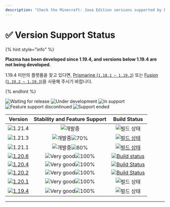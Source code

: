 ```yaml
---
description: "Check the Minecraft: Java Edition versions supported by Plazma."
---
```


# ✅ Version Support Status

{% hint style="info" %}

**Plazma has been developed since 1.19.4, and versions below 1.19.4 are not being developed.**

1.19.4 미만의 플랫폼을 찾고 있다면, [Prismarine (`1.18.1 ~ 1.19.2`)](https://github.com/PrismarineTeam/Prismarine) 또는 [Fusion (`1.19.2 ~ 1.19.3`)](https://github.com/RuinedTechnologyUnify/Fusion)을 사용해 주시기 바랍니다.

{% endhint %}

[wtr]: https://badge.plazmamc.org/0/Waiting%20for%20release
[idv]: https://badge.plazmamc.org/1/under-development
[atv]: https://badge.plazmamc.org/2/in-support
[fse]: https://badge.plazmamc.org/6/feature-support-discontinued
[eol]: https://badge.plazmamc.org/4/support-ended
[ukn]: https://badge.plazmamc.org/0/No%20information
[vgd]: https://badge.plazmamc.org/1/Very%20good
[mid]: https://badge.plazmamc.org/6/normal
[100]: https://badge.plazmamc.org/percent/100

![Waiting for release][wtr] ![Under development][idv] ![In support][atv] ![Feature support discontinued][fse] ![Support ended][eol]

|                                      Version                                      |            Stability    and    Feature Support           |                                              Build Status                                             |
| :-------------------------------------------------------------------------------: | :------------------------------------------------------: | :---------------------------------------------------------------------------------------------------: |
|                   ![1.21.4](https://badge.plazmamc.org/0/1.21.4)                  |                        ![개발중][idv]                       |                                             ![빌드 상태][ukn]                                             |
|                   ![1.21.3](https://badge.plazmamc.org/1/1.21.3)                  | ![개발중][idv]![70%](https://badge.plazmamc.org/percent/70) |     [![빌드 상태](https://build.plazmamc.org/1.21.3)](https://build.plazmamc.org/1.21.3?redirect=true)    |
|                   ![1.21.1](https://badge.plazmamc.org/1/1.21.1)                  | ![개발중][idv]![60%](https://badge.plazmamc.org/percent/60) |     [![빌드 상태](https://build.plazmamc.org/1.21.1)](https://build.plazmamc.org/1.21.1?redirect=true)    |
| [![1.20.6](https://badge.plazmamc.org/2/1.20.6)](https://git.plazmamc.org/1.20.6) |               ![Very good][vgd]![100%][100]              | [![Build status](https://build.plazmamc.org/1.20.6)](https://build.plazmamc.org/1.20.6?redirect=true) |
| [![1.20.4](https://badge.plazmamc.org/6/1.20.4)](https://git.plazmamc.org/1.20.4) |               ![Very good][vgd]![100%][100]              | [![Build Status](https://build.plazmamc.org/1.20.4)](https://build.plazmamc.org/1.20.4?redirect=true) |
| [![1.20.2](https://badge.plazmamc.org/4/1.20.2)](https://git.plazmamc.org/1.20.2) |               ![Very good][vgd]![100%][100]              | [![Build Status](https://build.plazmamc.org/1.20.2)](https://build.plazmamc.org/1.20.2?redirect=true) |
| [![1.20.1](https://badge.plazmamc.org/4/1.20.1)](https://git.plazmamc.org/1.20.1) |               ![Very good][vgd]![100%][100]              |                                             ![빌드 상태][ukn]                                             |
| [![1.19.4](https://badge.plazmamc.org/4/1.19.4)](https://git.plazmamc.org/1.19.4) |               ![Very good][vgd]![100%][100]              |                                             ![빌드 상태][ukn]                                             |

***
